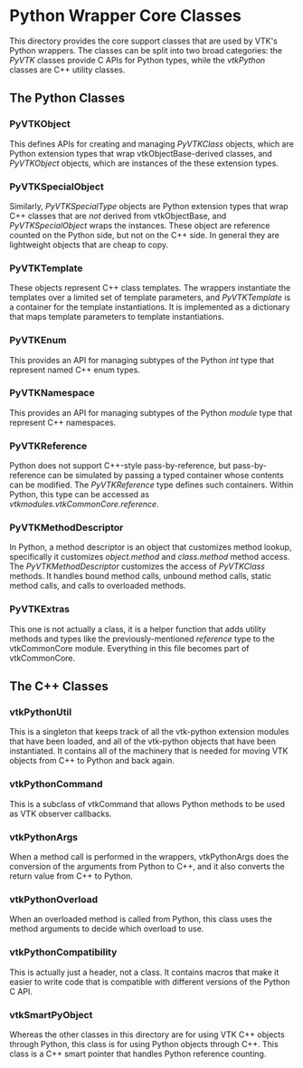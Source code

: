 # Python Wrapper Core Classes

This directory provides the core support classes that are used by VTK's
Python wrappers.  The classes can be split into two broad categories:
the *PyVTK* classes provide C APIs for Python types, while the *vtkPython*
classes are C++ utility classes.

## The Python Classes

### PyVTKObject

This defines APIs for creating and managing *PyVTKClass* objects, which
are Python extension types that wrap vtkObjectBase-derived classes, and
*PyVTKObject* objects, which are instances of the these extension types.

### PyVTKSpecialObject

Similarly, *PyVTKSpecialType* objects are Python extension types that
wrap C++ classes that are *not* derived from vtkObjectBase, and
*PyVTKSpecialObject* wraps the instances.  These object are reference
counted on the Python side, but not on the C++ side.  In general they
are lightweight objects that are cheap to copy.

### PyVTKTemplate

These objects represent C++ class templates.  The wrappers instantiate the
templates over a limited set of template parameters, and *PyVTKTemplate*
is a container for the template instantiations.  It is implemented as a
dictionary that maps template parameters to template instantiations.

### PyVTKEnum

This provides an API for managing subtypes of the Python *int* type that
represent named C++ enum types.

### PyVTKNamespace

This provides an API for managing subtypes of the Python *module* type that
represent C++ namespaces.

### PyVTKReference

Python does not support C++-style pass-by-reference, but pass-by-reference
can be simulated by passing a typed container whose contents can be modified.
The *PyVTKReference* type defines such containers.  Within Python, this
type can be accessed as *vtkmodules.vtkCommonCore.reference*.

### PyVTKMethodDescriptor

In Python, a method descriptor is an object that customizes method lookup,
specifically it customizes *object.method* and *class.method* method access.
The *PyVTKMethodDescriptor* customizes the access of *PyVTKClass* methods.
It handles bound method calls, unbound method calls, static method calls,
and calls to overloaded methods.

### PyVTKExtras

This one is not actually a class, it is a helper function that adds utility
methods and types like the previously-mentioned *reference* type to the
vtkCommonCore module.  Everything in this file becomes part of vtkCommonCore.


## The C++ Classes

### vtkPythonUtil

This is a singleton that keeps track of all the vtk-python extension modules
that have been loaded, and all of the vtk-python objects that have been
instantiated.  It contains all of the machinery that is needed for moving
VTK objects from C++ to Python and back again.

### vtkPythonCommand

This is a subclass of vtkCommand that allows Python methods to be used as
VTK observer callbacks.

### vtkPythonArgs

When a method call is performed in the wrappers, vtkPythonArgs does the
conversion of the arguments from Python to C++, and it also converts the
return value from C++ to Python.

### vtkPythonOverload

When an overloaded method is called from Python, this class uses the method
arguments to decide which overload to use.

### vtkPythonCompatibility

This is actually just a header, not a class.  It contains macros that make
it easier to write code that is compatible with different versions of the
Python C API.

### vtkSmartPyObject

Whereas the other classes in this directory are for using VTK C++ objects
through Python, this class is for using Python objects through C++.  This
class is a C++ smart pointer that handles Python reference counting.
